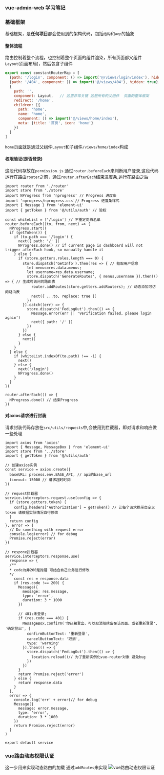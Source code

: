 ### vue-admin-web 学习笔记

### 基础框架
基础框架，是**任何项目**都会使用到的架构代码，包括`结构`和`aop`的抽象
#### 整体流程

路由控制着整个流程，也控制着整个页面的组件渲染，所有页面都父组件`Layout`(页面布局)，然后包含子组件
```js
export const constantRouterMap = [
  {path: '/login', component: () => import('@/views/login/index'), hidden: true},
  {path: '/404', component: () => import('@/views/404'), hidden: true},
  {
    path: '',
    component: Layout,   // 这里非常关键 这是所有的父组件  页面的整体框架
    redirect: '/home',
    children: [{
      path: 'home',
      name: 'home',
      component: () => import('@/views/home/index'),
      meta: {title: '首页', icon: 'home'}
    }]
  }
]
```
`home`页面就是通过父组件`Layout`和子组件`/views/home/index`构成

#### 权限验证(是否登录)
这段代码存放在`permission.js` 通过`router.beforeEach`来判断用户登录,这段代码运行在路由`router`之前，通过`router.afterEach`结束进度条,运行在路由之后
```
import router from './router'
import store from './store'
import NProgress from 'nprogress' // Progress 进度条
import 'nprogress/nprogress.css'// Progress 进度条样式
import { Message } from 'element-ui'
import { getToken } from '@/utils/auth' // 验权

const whiteList = ['/login'] // 不重定向白名单
router.beforeEach((to, from, next) => {
  NProgress.start()
  if (getToken()) {
    if (to.path === '/login') {
      next({ path: '/' })
      NProgress.done() // if current page is dashboard will not trigger	afterEach hook, so manually handle it
    } else {
      if (store.getters.roles.length === 0) {
        store.dispatch('GetInfo').then(res => { // 拉取用户信息
          let menus=res.data.menus;
          let username=res.data.username;
          store.dispatch('GenerateRoutes', { menus,username }).then(() => { // 生成可访问的路由表
            router.addRoutes(store.getters.addRouters); // 动态添加可访问路由表
            next({ ...to, replace: true })
          })
        }).catch((err) => {
          store.dispatch('FedLogOut').then(() => {
            Message.error(err || 'Verification failed, please login again')
            next({ path: '/' })
          })
        })
      } else {
        next()
      }
    }
  } else {
    if (whiteList.indexOf(to.path) !== -1) {
      next()
    } else {
      next('/login')
      NProgress.done()
    }
  }
})

router.afterEach(() => {
  NProgress.done() // 结束Progress
})

```
#### 对axios请求进行封装
请求封装代码存放在`src/utils/requests`中,会使用到拦截器，即对请求和响应做一些处理
```
import axios from 'axios'
import { Message, MessageBox } from 'element-ui'
import store from '../store'
import { getToken } from '@/utils/auth'

// 创建axios实例
const service = axios.create({
  baseURL: process.env.BASE_API, // api的base_url
  timeout: 15000 // 请求超时时间
})

// request拦截器
service.interceptors.request.use(config => {
  if (store.getters.token) {
    config.headers['Authorization'] = getToken() // 让每个请求携带自定义token 请根据实际情况自行修改
  }
  return config
}, error => {
  // Do something with request error
  console.log(error) // for debug
  Promise.reject(error)
})

// respone拦截器
service.interceptors.response.use(
  response => {
  /**
  * code为非200是抛错 可结合自己业务进行修改
  */
    const res = response.data
    if (res.code !== 200) {
      Message({
        message: res.message,
        type: 'error',
        duration: 3 * 1000
      })

      // 401:未登录;
      if (res.code === 401) {
        MessageBox.confirm('你已被登出，可以取消继续留在该页面，或者重新登录', '确定登出', {
          confirmButtonText: '重新登录',
          cancelButtonText: '取消',
          type: 'warning'
        }).then(() => {
          store.dispatch('FedLogOut').then(() => {
            location.reload()// 为了重新实例化vue-router对象 避免bug
          })
        })
      }
      return Promise.reject('error')
    } else {
      return response.data
    }
  },
  error => {
    console.log('err' + error)// for debug
    Message({
      message: error.message,
      type: 'error',
      duration: 3 * 1000
    })
    return Promise.reject(error)
  }
)

export default service
```

### vue路由动态权限认证
这一步用来实现动态路由的加载  通过`addRoutes`来实现
![vue路由动态权限认证](https://jack-cool.github.io/2019/08/04/vue%E8%B7%AF%E7%94%B1%E5%8A%A8%E6%80%81%E6%9D%83%E9%99%90%E6%8E%A7%E5%88%B6/)






